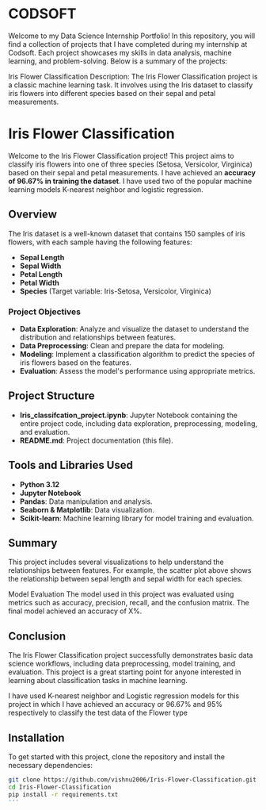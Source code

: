 # CODSOFT

Welcome to my Data Science Internship Portfolio! In this repository, you will find a collection of projects that I have completed during my internship at Codsoft. Each project showcases my skills in data analysis, machine learning, and problem-solving. Below is a summary of the projects:


Iris Flower Classification Description: The Iris Flower Classification project is a classic machine learning task. It involves using the Iris dataset to classify iris flowers into different species based on their sepal and petal measurements.

# Iris Flower Classification 

Welcome to the Iris Flower Classification project! This project aims to classify iris flowers into one of three species (Setosa, Versicolor, Virginica) based on their sepal and petal measurements. I have achieved an **accuracy of 96.67% in training the dataset**. I have used two of the popular machine learning models K-nearest neighbor and logistic regression.

## Overview

The Iris dataset is a well-known dataset that contains 150 samples of iris flowers, with each sample having the following features:

- **Sepal Length**
- **Sepal Width**
- **Petal Length**
- **Petal Width**
- **Species** (Target variable: Iris-Setosa, Versicolor, Virginica)

### Project Objectives

- **Data Exploration**: Analyze and visualize the dataset to understand the distribution and relationships between features.
- **Data Preprocessing**: Clean and prepare the data for modeling.
- **Modeling**: Implement a classification algorithm to predict the species of iris flowers based on the features.
- **Evaluation**: Assess the model's performance using appropriate metrics.

## Project Structure

- **Iris_classifcation_project.ipynb**: Jupyter Notebook containing the entire project code, including data exploration, preprocessing, modeling, and evaluation.
- **README.md**: Project documentation (this file).

## Tools and Libraries Used

- **Python 3.12**
- **Jupyter Notebook**
- **Pandas**: Data manipulation and analysis.
- **Seaborn & Matplotlib**: Data visualization.
- **Scikit-learn**: Machine learning library for model training and evaluation.

## Summary 

This project includes several visualizations to help understand the relationships between features. For example, the scatter plot above shows the relationship between sepal length and sepal width for each species.

Model Evaluation
The model used in this project was evaluated using metrics such as accuracy, precision, recall, and the confusion matrix. The final model achieved an accuracy of X%.

## Conclusion
The Iris Flower Classification project successfully demonstrates basic data science workflows, including data preprocessing, model training, and evaluation. This project is a great starting point for anyone interested in learning about classification tasks in machine learning.

I have used K-nearest neighbor and Logistic regression models for this project in which I have achieved an accuracy or 96.67% and 95% respectively to classify the test data of the Flower type



## Installation


To get started with this project, clone the repository and install the necessary dependencies:

```bash
git clone https://github.com/vishnu2006/Iris-Flower-Classification.git
cd Iris-Flower-Classification
pip install -r requirements.txt
'''

